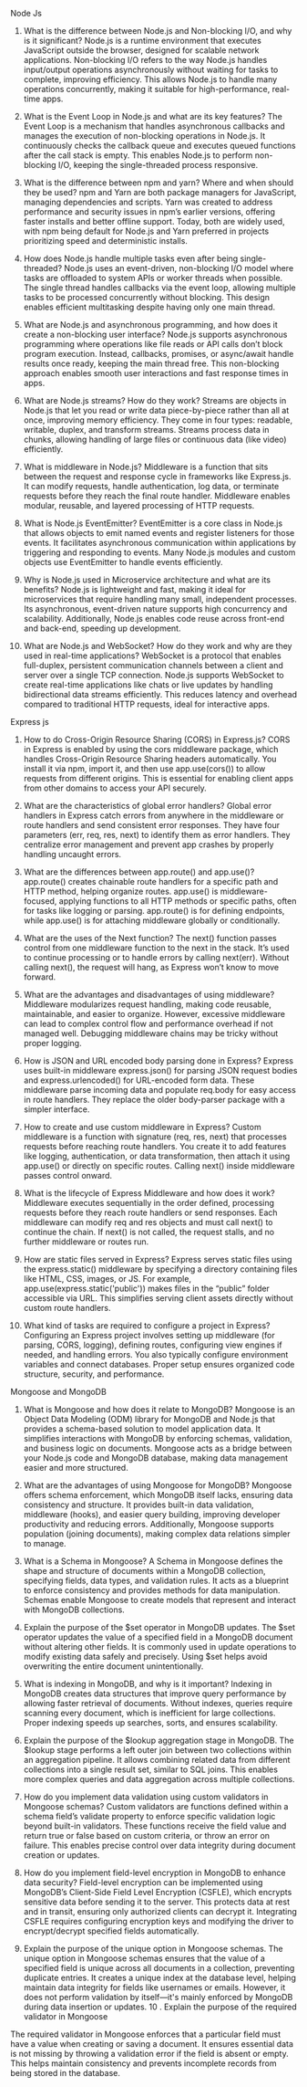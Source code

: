 
Node Js 
1. What is the difference between Node.js and Non-blocking I/O, and why is it significant?
 Node.js is a runtime environment that executes JavaScript outside the browser, designed for scalable network applications. Non-blocking I/O refers to the way Node.js handles input/output operations asynchronously without waiting for tasks to complete, improving efficiency. This allows Node.js to handle many operations concurrently, making it suitable for high-performance, real-time apps.

2. What is the Event Loop in Node.js and what are its key features?
 The Event Loop is a mechanism that handles asynchronous callbacks and manages the execution of non-blocking operations in Node.js. It continuously checks the callback queue and executes queued functions after the call stack is empty. This enables Node.js to perform non-blocking I/O, keeping the single-threaded process responsive.

3. What is the difference between npm and yarn? Where and when should they be used?
 npm and Yarn are both package managers for JavaScript, managing dependencies and scripts. Yarn was created to address performance and security issues in npm’s earlier versions, offering faster installs and better offline support. Today, both are widely used, with npm being default for Node.js and Yarn preferred in projects prioritizing speed and deterministic installs.

4. How does Node.js handle multiple tasks even after being single-threaded?
 Node.js uses an event-driven, non-blocking I/O model where tasks are offloaded to system APIs or worker threads when possible. The single thread handles callbacks via the event loop, allowing multiple tasks to be processed concurrently without blocking. This design enables efficient multitasking despite having only one main thread.

5. What are Node.js and asynchronous programming, and how does it create a non-blocking user interface?
 Node.js supports asynchronous programming where operations like file reads or API calls don’t block program execution. Instead, callbacks, promises, or async/await handle results once ready, keeping the main thread free. This non-blocking approach enables smooth user interactions and fast response times in apps.

6. What are Node.js streams? How do they work?
 Streams are objects in Node.js that let you read or write data piece-by-piece rather than all at once, improving memory efficiency. They come in four types: readable, writable, duplex, and transform streams. Streams process data in chunks, allowing handling of large files or continuous data (like video) efficiently.

7. What is middleware in Node.js?
 Middleware is a function that sits between the request and response cycle in frameworks like Express.js. It can modify requests, handle authentication, log data, or terminate requests before they reach the final route handler. Middleware enables modular, reusable, and layered processing of HTTP requests.

8. What is Node.js EventEmitter?
 EventEmitter is a core class in Node.js that allows objects to emit named events and register listeners for those events. It facilitates asynchronous communication within applications by triggering and responding to events. Many Node.js modules and custom objects use EventEmitter to handle events efficiently.

9. Why is Node.js used in Microservice architecture and what are its benefits?
 Node.js is lightweight and fast, making it ideal for microservices that require handling many small, independent processes. Its asynchronous, event-driven nature supports high concurrency and scalability. Additionally, Node.js enables code reuse across front-end and back-end, speeding up development.

10. What are Node.js and WebSocket? How do they work and why are they used in real-time applications?
 WebSocket is a protocol that enables full-duplex, persistent communication channels between a client and server over a single TCP connection. Node.js supports WebSocket to create real-time applications like chats or live updates by handling bidirectional data streams efficiently. This reduces latency and overhead compared to traditional HTTP requests, ideal for interactive apps.


Express js
1. How to do Cross-Origin Resource Sharing (CORS) in Express.js?
 CORS in Express is enabled by using the cors middleware package, which handles Cross-Origin Resource Sharing headers automatically. You install it via npm, import it, and then use app.use(cors()) to allow requests from different origins. This is essential for enabling client apps from other domains to access your API securely.

2. What are the characteristics of global error handlers?
 Global error handlers in Express catch errors from anywhere in the middleware or route handlers and send consistent error responses. They have four parameters (err, req, res, next) to identify them as error handlers. They centralize error management and prevent app crashes by properly handling uncaught errors.

3. What are the differences between app.route() and app.use()?
 app.route() creates chainable route handlers for a specific path and HTTP method, helping organize routes. app.use() is middleware-focused, applying functions to all HTTP methods or specific paths, often for tasks like logging or parsing. app.route() is for defining endpoints, while app.use() is for attaching middleware globally or conditionally.

4. What are the uses of the Next function?
 The next() function passes control from one middleware function to the next in the stack. It’s used to continue processing or to handle errors by calling next(err). Without calling next(), the request will hang, as Express won’t know to move forward.

5. What are the advantages and disadvantages of using middleware?
 Middleware modularizes request handling, making code reusable, maintainable, and easier to organize. However, excessive middleware can lead to complex control flow and performance overhead if not managed well. Debugging middleware chains may be tricky without proper logging.

6. How is JSON and URL encoded body parsing done in Express?
 Express uses built-in middleware express.json() for parsing JSON request bodies and express.urlencoded() for URL-encoded form data. These middleware parse incoming data and populate req.body for easy access in route handlers. They replace the older body-parser package with a simpler interface.

7. How to create and use custom middleware in Express?
 Custom middleware is a function with signature (req, res, next) that processes requests before reaching route handlers. You create it to add features like logging, authentication, or data transformation, then attach it using app.use() or directly on specific routes. Calling next() inside middleware passes control onward.

8. What is the lifecycle of Express Middleware and how does it work?
 Middleware executes sequentially in the order defined, processing requests before they reach route handlers or send responses. Each middleware can modify req and res objects and must call next() to continue the chain. If next() is not called, the request stalls, and no further middleware or routes run.

9. How are static files served in Express?
 Express serves static files using the express.static() middleware by specifying a directory containing files like HTML, CSS, images, or JS. For example, app.use(express.static('public')) makes files in the “public” folder accessible via URL. This simplifies serving client assets directly without custom route handlers.

10. What kind of tasks are required to configure a project in Express?
 Configuring an Express project involves setting up middleware (for parsing, CORS, logging), defining routes, configuring view engines if needed, and handling errors. You also typically configure environment variables and connect databases. Proper setup ensures organized code structure, security, and performance.

Mongoose and MongoDB
1. What is Mongoose and how does it relate to MongoDB?
 Mongoose is an Object Data Modeling (ODM) library for MongoDB and Node.js that provides a schema-based solution to model application data. It simplifies interactions with MongoDB by enforcing schemas, validation, and business logic on documents. Mongoose acts as a bridge between your Node.js code and MongoDB database, making data management easier and more structured.

2. What are the advantages of using Mongoose for MongoDB?
 Mongoose offers schema enforcement, which MongoDB itself lacks, ensuring data consistency and structure. It provides built-in data validation, middleware (hooks), and easier query building, improving developer productivity and reducing errors. Additionally, Mongoose supports population (joining documents), making complex data relations simpler to manage.

3. What is a Schema in Mongoose?
 A Schema in Mongoose defines the shape and structure of documents within a MongoDB collection, specifying fields, data types, and validation rules. It acts as a blueprint to enforce consistency and provides methods for data manipulation. Schemas enable Mongoose to create models that represent and interact with MongoDB collections.

4. Explain the purpose of the $set operator in MongoDB updates.
 The $set operator updates the value of a specified field in a MongoDB document without altering other fields. It is commonly used in update operations to modify existing data safely and precisely. Using $set helps avoid overwriting the entire document unintentionally.

5. What is indexing in MongoDB, and why is it important?
 Indexing in MongoDB creates data structures that improve query performance by allowing faster retrieval of documents. Without indexes, queries require scanning every document, which is inefficient for large collections. Proper indexing speeds up searches, sorts, and ensures scalability.

6. Explain the purpose of the $lookup aggregation stage in MongoDB.
 The $lookup stage performs a left outer join between two collections within an aggregation pipeline. It allows combining related data from different collections into a single result set, similar to SQL joins. This enables more complex queries and data aggregation across multiple collections.

7. How do you implement data validation using custom validators in Mongoose schemas?
 Custom validators are functions defined within a schema field’s validate property to enforce specific validation logic beyond built-in validators. These functions receive the field value and return true or false based on custom criteria, or throw an error on failure. This enables precise control over data integrity during document creation or updates.

8. How do you implement field-level encryption in MongoDB to enhance data security?
 Field-level encryption can be implemented using MongoDB’s Client-Side Field Level Encryption (CSFLE), which encrypts sensitive data before sending it to the server. This protects data at rest and in transit, ensuring only authorized clients can decrypt it. Integrating CSFLE requires configuring encryption keys and modifying the driver to encrypt/decrypt specified fields automatically.

9. Explain the purpose of the unique option in Mongoose schemas.
The unique option in Mongoose schemas ensures that the value of a specified field is unique across all documents in a collection, preventing duplicate entries. It creates a unique index at the database level, helping maintain data integrity for fields like usernames or emails. However, it does not perform validation by itself—it's mainly enforced by MongoDB during data insertion or updates.
10 . Explain the purpose of the required validator in Mongoose

The required validator in Mongoose enforces that a particular field must have a value when creating or saving a document. It ensures essential data is not missing by throwing a validation error if the field is absent or empty. This helps maintain consistency and prevents incomplete records from being stored in the database.

